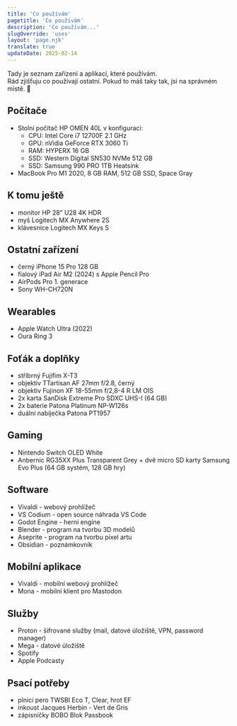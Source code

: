```yaml
---
title: 'Co používám'
pagetitle: 'Co používám'
description: 'Co používám...'
slugOverride: 'uses'
layout: 'page.njk'
translate: true
updateDate: 2025-02-14
---
```

Tady je seznam zařízení a aplikací, které používám.  
Rád zjišťuju co používají ostatní. Pokud to máš taky tak, jsi na správném místě. 🙂

## Počítače
- Stolní počítač HP OMEN 40L v konfiguraci:
    - CPU: Intel Core i7 12700F 2.1 GHz
    - GPU: nVidia GeForce RTX 3060 Ti
    - RAM: HYPERX 16 GB
    - SSD: Western Digital SN530 NVMe 512 GB
    - SSD: Samsung 990 PRO 1TB Heatsink
- MacBook Pro M1 2020, 8 GB RAM, 512 GB SSD, Space Gray


## K tomu ještě
- monitor HP 28” U28 4K HDR
- myš Logitech MX Anywhere 2S
- klávesnice Logitech MX Keys S

## Ostatní zařízení
- černý iPhone 15 Pro 128 GB
- fialový iPad Air M2 (2024) s Apple Pencil Pro
- AirPods Pro 1. generace
- Sony WH-CH720N

## Wearables
- Apple Watch Ultra (2022)
- Oura Ring 3

## Foťák a doplňky
- stříbrný Fujifim X-T3
- objektiv TTartisan AF 27mm f/2.8, černý
- objektiv Fujinon XF 18-55mm f/2,8-4 R LM OIS
- 2x karta SanDisk Extreme Pro SDXC UHS-I (64 GB)
- 2x baterie Patona Platinum NP-W126s
- duální nabíječka Patona PT1957

## Gaming
- Nintendo Switch OLED White
- Anbernic RG35XX Plus Transparent Grey + dvě micro SD karty Samsung Evo Plus (64 GB systém, 128 GB hry)

## Software
- Vivaldi - webový prohlížeč
- VS Codium - open source náhrada VS Code
- Godot Engine - herní engine
- Blender - program na tvorbu 3D modelů
- Aseprite - program na tvorbu pixel artu
- Obsidian - poznámkovník

## Mobilní aplikace
- Vivaldi - mobilní webový prohlížeč
- Mona - mobilní klient pro Mastodon

## Služby
- Proton - šifrované služby (mail, datové úložiště, VPN, password manager)
- Mega - datové úložiště
- Spotify
- Apple Podcasty

## Psací potřeby
- plnicí pero TWSBI Eco T, Clear, hrot EF
- inkoust Jacques Herbin - Vert de Gris
- zápisníčky BOBO Blok Passbook
